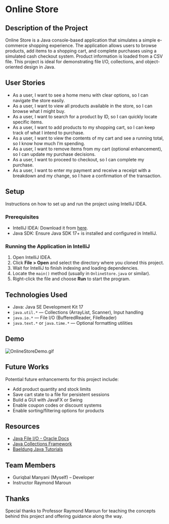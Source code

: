 # Online Store

## Description of the Project

Online Store is a Java console-based application that simulates a simple e-commerce shopping experience. The application allows users to browse products, add items to a shopping cart, and complete purchases using a simulated cash checkout system. Product information is loaded from a CSV file. This project is ideal for demonstrating file I/O, collections, and object-oriented design in Java.



## User Stories

- As a user, I want to see a home menu with clear options, so I can navigate the store easily.
- As a user, I want to view all products available in the store, so I can browse what I might buy.
- As a user, I want to search for a product by ID, so I can quickly locate specific items.
- As a user, I want to add products to my shopping cart, so I can keep track of what I intend to purchase.
- As a user, I want to view the contents of my cart and see a running total, so I know how much I’m spending.
- As a user, I want to remove items from my cart (optional enhancement), so I can update my purchase decisions.
- As a user, I want to proceed to checkout, so I can complete my purchase.
- As a user, I want to enter my payment and receive a receipt with a breakdown and my change, so I have a confirmation of the transaction.

## Setup

Instructions on how to set up and run the project using IntelliJ IDEA.

### Prerequisites

- IntelliJ IDEA: Download it from [here](https://www.jetbrains.com/idea/download/).
- Java SDK: Ensure Java SDK 17+ is installed and configured in IntelliJ.

### Running the Application in IntelliJ

1. Open IntelliJ IDEA.
2. Click **File > Open** and select the directory where you cloned this project.
3. Wait for IntelliJ to finish indexing and loading dependencies.
4. Locate the `main()` method (usually in `OnlineStore.java` or similar).
5. Right-click the file and choose **Run** to start the program.

## Technologies Used

- Java: Java SE Development Kit 17
- `java.util.*` — Collections (ArrayList, Scanner), Input handling
- `java.io.*` — File I/O (BufferedReader, FileReader)
- `java.text.*` or `java.time.*` — Optional formatting utilities

## Demo

![OnlineStoreDemo.gif](OnlineStoreScreenshot/OnlineStoreDemo.gif)

## Future Works

Potential future enhancements for this project include:

- Add product quantity and stock limits
- Save cart state to a file for persistent sessions
- Build a GUI with JavaFX or Swing
- Enable coupon codes or discount systems
- Enable sorting/filtering options for products

## Resources

- [Java File I/O - Oracle Docs](https://docs.oracle.com/javase/tutorial/essential/io/)
- [Java Collections Framework](https://docs.oracle.com/javase/8/docs/technotes/guides/collections/)
- [Baeldung Java Tutorials](https://www.baeldung.com/java)

## Team Members

- Guriqbal Manyani (Myself) – Developer
- Instructor Raymond Maroun

## Thanks

Special thanks to Professor Raymond Maroun for teaching the concepts behind this project and offering guidance along the way.

